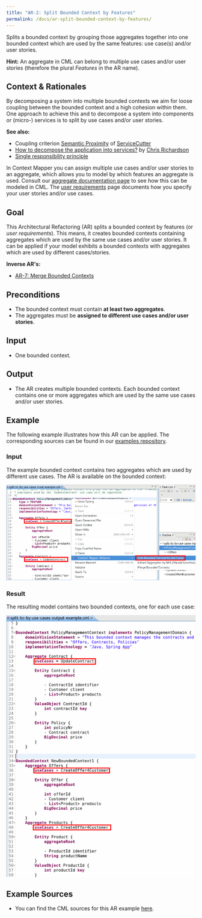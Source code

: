 ```yaml
---
title: "AR-2: Split Bounded Context by Features"
permalink: /docs/ar-split-bounded-context-by-features/
---
```


Splits a bounded context by grouping those aggregates together into one bounded context which are used by the same features: use case(s) and/or user stories.

**Hint:** An aggregate in CML can belong to multiple use cases and/or user stories (therefore the plural _Features_ in the AR name). 

## Context & Rationales
By decomposing a system into multiple bounded contexts we aim for loose coupling between the bounded context and a high cohesion 
within them. One approach to achieve this and to decompose a system into components or (micro-) services is to split by use cases and/or user stories.

**See also:**
 * Coupling criterion [Semantic Proximity](https://github.com/ServiceCutter/ServiceCutter/wiki/CC-2-Semantic-Proximity) of [ServiceCutter](https://servicecutter.github.io/)
 * [How to decompose the application into services?](https://microservices.io/patterns/microservices.html#how-to-decompose-the-application-into-services) by [Chris Richardson](https://microservices.io/book)
 * [Single responsibility principle](https://en.wikipedia.org/wiki/Single_responsibility_principle)

In Context Mapper you can assign multiple use cases and/or user stories to an aggregate, which allows you to model by which features an aggregate
is used. Consult our [aggregate documentation page](https://contextmapper.github.io/docs/aggregate/#aggregate-use-cases) to see
how this can be modeled in CML. The [user requirements](/docs/user-requirements/) page documents how you specify your user stories and/or use cases.

## Goal
This Architectural Refactoring (AR) splits a bounded context by features (or _user requirements_). This means, it creates bounded contexts containing aggregates which are used by the same use cases and/or user stories. It can be applied if your model exhibits a bounded contexts with aggregates which are used by different cases/stories.

**Inverse AR's:**
 * [AR-7: Merge Bounded Contexts](/docs/ar-merge-bounded-contexts/)

## Preconditions
 * The bounded context must contain **at least two aggregates**.
 * The aggregates must be **assigned to different use cases and/or user stories**.

## Input
 * One bounded context.
 
## Output
 * The AR creates multiple bounded contexts. Each bounded context contains one or more aggregates which are used by the same 
 use cases and/or user stories.

## Example
The following example illustrates how this AR can be applied. The corresponding sources can be found in our 
[examples repository](https://github.com/ContextMapper/context-mapper-examples/tree/master/src/main/cml/architectural-refactorings).

### Input
The example bounded context contains two aggregates which are used by different use cases. The AR is available on the bounded context:

<a href="/img/split-bc-by-use-cases-input.png">![Split Bounded Context by Use Cases Example Input](/img/split-bc-by-use-cases-input.png)</a>

### Result
The resulting model contains two bounded contexts, one for each use case:

<a href="/img/split-bc-by-use-cases-output.png">![Split Bounded Context by Use Cases Example Output](/img/split-bc-by-use-cases-output.png)</a>

## Example Sources
 * You can find the CML sources for this AR example 
   [here](https://github.com/ContextMapper/context-mapper-examples/tree/master/src/main/cml/architectural-refactorings/AR-02-Split-Bounded-Context-by-Use-Cases).
